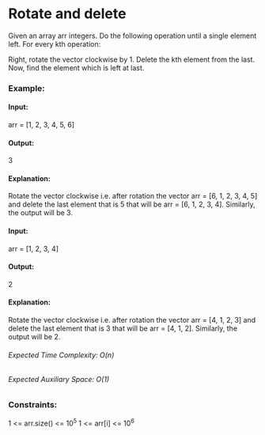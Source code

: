# Rotate and delete
Given an array arr integers. Do the following operation until a single element left. For every kth operation:

Right, rotate the vector clockwise by 1.
Delete the kth element from the last.
Now, find the element which is left at last.

### Example:
#### Input:
arr = [1, 2, 3, 4, 5, 6]
#### Output: 
3
#### Explanation:
Rotate the vector clockwise i.e. after rotation the vector arr = [6, 1, 2, 3, 4, 5] and delete the last element that is 5 that will be arr = [6, 1, 2, 3, 4]. Similarly, the output will be 3.

#### Input:
arr = [1, 2, 3, 4]
#### Output: 
2
#### Explanation:
Rotate the vector clockwise i.e. after rotation the vector arr = [4, 1, 2, 3] and delete the last element that is 3 that will be arr = [4, 1, 2]. Similarly, the output will be 2.

###### Expected Time Complexity: O(n)
###### Expected Auxiliary Space: O(1)

### Constraints:
1 <= arr.size() <= $`10^5`$
1 <= arr[i] <= $`10^6`$



